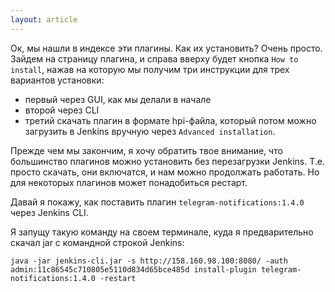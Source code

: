 ```yaml
---
layout: article
---
```

Ок, мы нашли в индексе эти плагины. Как их установить? Очень просто. Зайдем на страницу плагина, и справа вверху будет кнопка `How to install`, нажав на которую мы получим три инструкции для трех вариантов установки:
-	первый через GUI, как мы делали в начале
-	второй через CLI
-	третий скачать плагин в формате hpi-файла, который потом можно загрузить в Jenkins вручную через `Advanced installation`.

Прежде чем мы закончим, я хочу обратить твое внимание, что большинство плагинов можно установить без перезагрузки Jenkins. Т.е. просто скачать, они включатся, и нам можно продолжать работать. Но для некоторых плагинов может понадобиться рестарт.

Давай я покажу, как поставить плагин `telegram-notifications:1.4.0` через Jenkins CLI.

Я запущу такую команду на своем терминале, куда я предварительно скачал jar с командной строкой Jenkins:
```
java -jar jenkins-cli.jar -s http://158.160.98.100:8080/ -auth admin:11c86545c710805e5110d834d65bce485d install-plugin telegram-notifications:1.4.0 -restart
```
